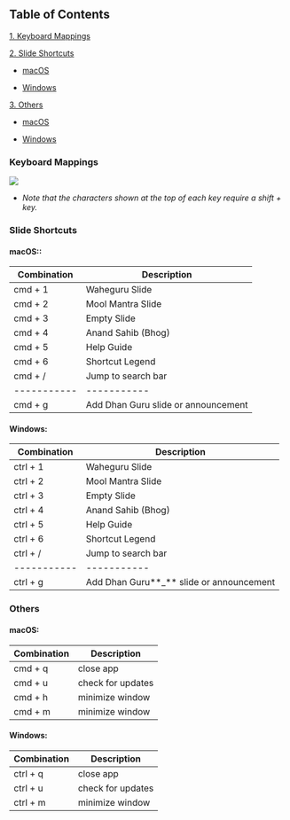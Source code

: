 ## Table of Contents

[1. Keyboard Mappings](#mappings)

[2. Slide Shortcuts](#slides)

- [macOS](#macos-slides)

- [Windows](#windows-slides)

[3. Others](#others)

- [macOS](#macos-others)

- [Windows](#windows-others)

### <a name="mappings">Keyboard Mappings</a>

![](./assets/img/help_images/web-desktop-keyboard-map.png)

- _Note that the characters shown at the top of each key require a shift + key._

### <a name="slides">Slide Shortcuts</a>

#### <a name="macos-slides">macOS:</a>:

| Combination | Description                         |
| ----------- | ----------------------------------- |
| cmd + 1     | Waheguru Slide                      |
| cmd + 2     | Mool Mantra Slide                   |
| cmd + 3     | Empty Slide                         |
| cmd + 4     | Anand Sahib (Bhog)                  |
| cmd + 5     | Help Guide                          |
| cmd + 6     | Shortcut Legend                     |
| cmd + /     | Jump to search bar                  |
| ----------- | -----------                         |
| cmd + g     | Add Dhan Guru slide or announcement |

#### <a name="windows-slides">Windows:</a>

| Combination | Description                               |
| ----------- | ----------------------------------------- |
| ctrl + 1    | Waheguru Slide                            |
| ctrl + 2    | Mool Mantra Slide                         |
| ctrl + 3    | Empty Slide                               |
| ctrl + 4    | Anand Sahib (Bhog)                        |
| ctrl + 5    | Help Guide                                |
| ctrl + 6    | Shortcut Legend                           |
| ctrl + /    | Jump to search bar                        |
| ----------- | -----------                               |
| ctrl + g    | Add Dhan Guru**\_** slide or announcement |

### <a name="others">Others</a>

#### <a name ="macos-others">macOS:</a>

| Combination | Description       |
| ----------- | ----------------- |
| cmd + q     | close app         |
| cmd + u     | check for updates |
| cmd + h     | minimize window   |
| cmd + m     | minimize window   |

#### <a name ="windows-others">Windows:</a>

| Combination | Description       |
| ----------- | ----------------- |
| ctrl + q    | close app         |
| ctrl + u    | check for updates |
| ctrl + m    | minimize window   |

